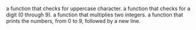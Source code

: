 a function that checks for uppercase character.
a function that checks for a digit (0 through 9).
a function that multiplies two integers.
 a function that prints the numbers, from 0 to 9, followed by a new line.